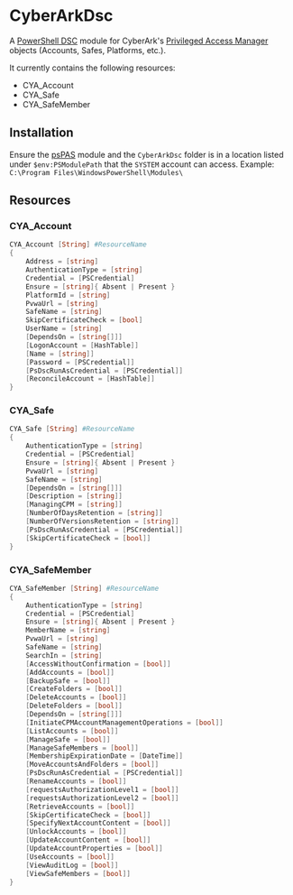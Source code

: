 # CyberArkDsc

A [PowerShell DSC](https://docs.microsoft.com/en-us/powershell/dsc/overview?view=dsc-1.1) module for CyberArk's [Privileged Access Manager](https://www.cyberark.com/products/privileged-access-manager/) objects (Accounts, Safes, Platforms, etc.).

It currently contains the following resources:

- CYA_Account
- CYA_Safe
- CYA_SafeMember

## Installation

Ensure the [psPAS](https://github.com/pspete/psPAS) module and the `CyberArkDsc` folder is in a location listed under `$env:PSModulePath` that the `SYSTEM` account can access. Example: `C:\Program Files\WindowsPowerShell\Modules\`

## Resources

### CYA_Account

```powershell
CYA_Account [String] #ResourceName
{
    Address = [string]
    AuthenticationType = [string]
    Credential = [PSCredential]
    Ensure = [string]{ Absent | Present }
    PlatformId = [string]
    PvwaUrl = [string]
    SafeName = [string]
    SkipCertificateCheck = [bool]
    UserName = [string]
    [DependsOn = [string[]]]
    [LogonAccount = [HashTable]]
    [Name = [string]]
    [Password = [PSCredential]]
    [PsDscRunAsCredential = [PSCredential]]
    [ReconcileAccount = [HashTable]]
}
```

### CYA_Safe

```powershell
CYA_Safe [String] #ResourceName
{
    AuthenticationType = [string]
    Credential = [PSCredential]
    Ensure = [string]{ Absent | Present }
    PvwaUrl = [string]
    SafeName = [string]
    [DependsOn = [string[]]]
    [Description = [string]]
    [ManagingCPM = [string]]
    [NumberOfDaysRetention = [string]]
    [NumberOfVersionsRetention = [string]]
    [PsDscRunAsCredential = [PSCredential]]
    [SkipCertificateCheck = [bool]]
}
```

### CYA_SafeMember

```powershell
CYA_SafeMember [String] #ResourceName
{
    AuthenticationType = [string]
    Credential = [PSCredential]
    Ensure = [string]{ Absent | Present }
    MemberName = [string]
    PvwaUrl = [string]
    SafeName = [string]
    SearchIn = [string]
    [AccessWithoutConfirmation = [bool]]
    [AddAccounts = [bool]]
    [BackupSafe = [bool]]
    [CreateFolders = [bool]]
    [DeleteAccounts = [bool]]
    [DeleteFolders = [bool]]
    [DependsOn = [string[]]]
    [InitiateCPMAccountManagementOperations = [bool]]
    [ListAccounts = [bool]]
    [ManageSafe = [bool]]
    [ManageSafeMembers = [bool]]
    [MembershipExpirationDate = [DateTime]]
    [MoveAccountsAndFolders = [bool]]
    [PsDscRunAsCredential = [PSCredential]]
    [RenameAccounts = [bool]]
    [requestsAuthorizationLevel1 = [bool]]
    [requestsAuthorizationLevel2 = [bool]]
    [RetrieveAccounts = [bool]]
    [SkipCertificateCheck = [bool]]
    [SpecifyNextAccountContent = [bool]]
    [UnlockAccounts = [bool]]
    [UpdateAccountContent = [bool]]
    [UpdateAccountProperties = [bool]]
    [UseAccounts = [bool]]
    [ViewAuditLog = [bool]]
    [ViewSafeMembers = [bool]]
}
```

